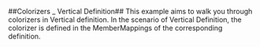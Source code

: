 ##Colorizers _ Vertical Definition##
This example aims to walk you through colorizers in Vertical definition. In the scenario of Vertical Definition, the colorizer is defined in the MemberMappings of the corresponding definition.